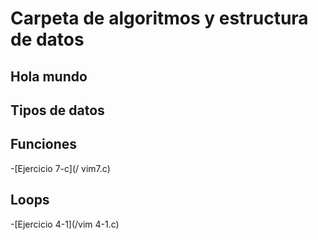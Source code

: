 # Carpeta de algoritmos y estructura de datos


## Hola mundo



## Tipos de datos



## Funciones

-[Ejercicio 7-c](/ vim7.c)

## Loops

-[Ejercicio 4-1](/vim 4-1.c)



